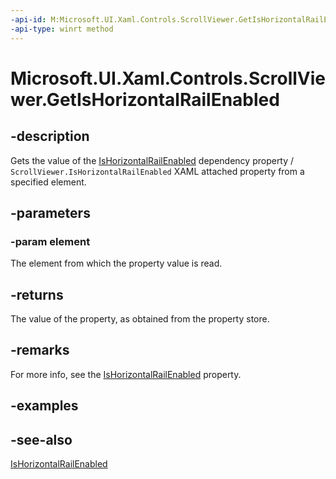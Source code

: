 ```yaml
---
-api-id: M:Microsoft.UI.Xaml.Controls.ScrollViewer.GetIsHorizontalRailEnabled(Microsoft.UI.Xaml.DependencyObject)
-api-type: winrt method
---
```


<!-- Method syntax
public bool GetIsHorizontalRailEnabled(Windows.UI.Xaml.DependencyObject element)
-->

# Microsoft.UI.Xaml.Controls.ScrollViewer.GetIsHorizontalRailEnabled

## -description
Gets the value of the [IsHorizontalRailEnabled](scrollviewer_ishorizontalrailenabled.md) dependency property / `ScrollViewer.IsHorizontalRailEnabled` XAML attached property from a specified element.

## -parameters
### -param element
The element from which the property value is read.

## -returns
The value of the property, as obtained from the property store.

## -remarks
For more info, see the [IsHorizontalRailEnabled](scrollviewer_ishorizontalrailenabled.md) property.

## -examples

## -see-also
[IsHorizontalRailEnabled](scrollviewer_ishorizontalrailenabled.md)
